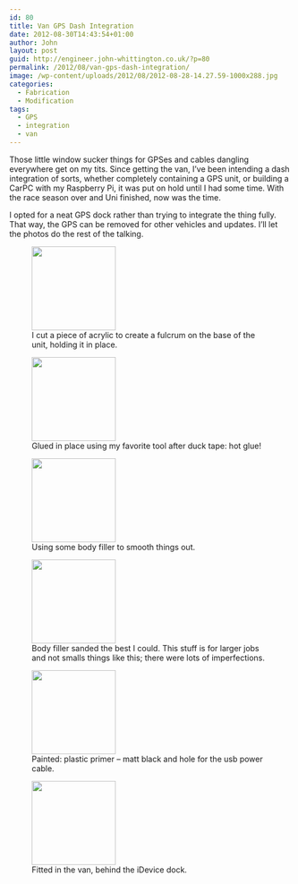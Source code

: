 ```yaml
---
id: 80
title: Van GPS Dash Integration
date: 2012-08-30T14:43:54+01:00
author: John
layout: post
guid: http://engineer.john-whittington.co.uk/?p=80
permalink: /2012/08/van-gps-dash-integration/
image: /wp-content/uploads/2012/08/2012-08-28-14.27.59-1000x288.jpg
categories:
  - Fabrication
  - Modification
tags:
  - GPS
  - integration
  - van
---
```

Those little window sucker things for GPSes and cables dangling everywhere get on my tits. Since getting the van, I&#8217;ve been intending a dash integration of sorts, whether completely containing a GPS unit, or building a CarPC with my Raspberry Pi, it was put on hold until I had some time. With the race season over and Uni finished, now was the time.

I opted for a neat GPS dock rather than trying to integrate the thing fully. That way, the GPS can be removed for other vehicles and updates. I&#8217;ll let the photos do the rest of the talking.

<div id='gallery-2' class='gallery galleryid-80 gallery-columns-3 gallery-size-thumbnail'>
  <figure class='gallery-item'> 
  
  <div class='gallery-icon landscape'>
    <a href='http://localhost/2012/08/van-gps-dash-integration/2012-08-28-14-27-59/'><img width="150" height="150" src="/assets/img/uploads/2012/08/2012-08-28-14.27.59-150x150.jpg" class="attachment-thumbnail size-thumbnail" alt="" loading="lazy" aria-describedby="gallery-2-81" /></a>
  </div><figcaption class='wp-caption-text gallery-caption' id='gallery-2-81'> I cut a piece of acrylic to create a fulcrum on the base of the unit, holding it in place. </figcaption></figure><figure class='gallery-item'> 
  
  <div class='gallery-icon landscape'>
    <a href='http://localhost/2012/08/van-gps-dash-integration/2012-08-28-14-49-17/'><img width="150" height="150" src="/assets/img/uploads/2012/08/2012-08-28-14.49.17-150x150.jpg" class="attachment-thumbnail size-thumbnail" alt="" loading="lazy" aria-describedby="gallery-2-82" /></a>
  </div><figcaption class='wp-caption-text gallery-caption' id='gallery-2-82'> Glued in place using my favorite tool after duck tape: hot glue! </figcaption></figure><figure class='gallery-item'> 
  
  <div class='gallery-icon landscape'>
    <a href='http://localhost/2012/08/van-gps-dash-integration/2012-08-28-15-10-50/'><img width="150" height="150" src="/assets/img/uploads/2012/08/2012-08-28-15.10.50-150x150.jpg" class="attachment-thumbnail size-thumbnail" alt="" loading="lazy" aria-describedby="gallery-2-83" /></a>
  </div><figcaption class='wp-caption-text gallery-caption' id='gallery-2-83'> Using some body filler to smooth things out. </figcaption></figure><figure class='gallery-item'> 
  
  <div class='gallery-icon landscape'>
    <a href='http://localhost/2012/08/van-gps-dash-integration/2012-08-28-16-20-09/'><img width="150" height="150" src="/assets/img/uploads/2012/08/2012-08-28-16.20.09-150x150.jpg" class="attachment-thumbnail size-thumbnail" alt="" loading="lazy" aria-describedby="gallery-2-84" /></a>
  </div><figcaption class='wp-caption-text gallery-caption' id='gallery-2-84'> Body filler sanded the best I could. This stuff is for larger jobs and not smalls things like this; there were lots of imperfections. </figcaption></figure><figure class='gallery-item'> 
  
  <div class='gallery-icon landscape'>
    <a href='http://localhost/2012/08/van-gps-dash-integration/2012-08-30-13-40-21/'><img width="150" height="150" src="/assets/img/uploads/2012/08/2012-08-30-13.40.21-150x150.jpg" class="attachment-thumbnail size-thumbnail" alt="" loading="lazy" aria-describedby="gallery-2-85" /></a>
  </div><figcaption class='wp-caption-text gallery-caption' id='gallery-2-85'> Painted: plastic primer &#8211; matt black and hole for the usb power cable. </figcaption></figure><figure class='gallery-item'> 
  
  <div class='gallery-icon landscape'>
    <a href='http://localhost/2012/08/van-gps-dash-integration/2012-08-30-14-43-41/'><img width="150" height="150" src="/assets/img/uploads/2012/08/2012-08-30-14.43.41-150x150.jpg" class="attachment-thumbnail size-thumbnail" alt="" loading="lazy" aria-describedby="gallery-2-86" /></a>
  </div><figcaption class='wp-caption-text gallery-caption' id='gallery-2-86'> Fitted in the van, behind the iDevice dock. </figcaption></figure>
</div>